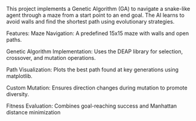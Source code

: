 This project implements a Genetic Algorithm (GA) to navigate a snake-like agent through a maze from a start point to an end goal. The AI learns to avoid walls and find the shortest path using evolutionary strategies.

Features:
Maze Navigation: A predefined 15x15 maze with walls and open paths.

Genetic Algorithm Implementation: Uses the DEAP library for selection, crossover, and mutation operations.

Path Visualization: Plots the best path found at key generations using matplotlib.

Custom Mutation: Ensures direction changes during mutation to promote diversity.

Fitness Evaluation: Combines goal-reaching success and Manhattan distance minimization
